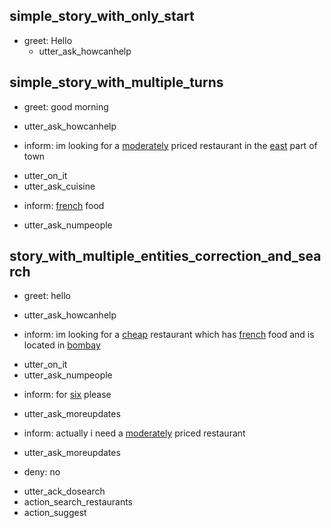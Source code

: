 ## simple_story_with_only_start
* greet: Hello
    - utter_ask_howcanhelp

## simple_story_with_multiple_turns
* greet: good morning
 - utter_ask_howcanhelp
* inform: im looking for a [moderately](price:moderate) priced restaurant in the [east](location) part of town
 - utter_on_it
 - utter_ask_cuisine
* inform: [french](cuisine) food
 - utter_ask_numpeople
 
 ## story_with_multiple_entities_correction_and_search
* greet: hello
 - utter_ask_howcanhelp
* inform: im looking for a [cheap](price:lo) restaurant which has [french](cuisine) food and is located in [bombay](location)
 - utter_on_it
 - utter_ask_numpeople
* inform: for [six](people:6) please
 - utter_ask_moreupdates
* inform: actually i need a [moderately](price:moderate) priced restaurant
 - utter_ask_moreupdates
* deny: no
 - utter_ack_dosearch
 - action_search_restaurants
 - action_suggest